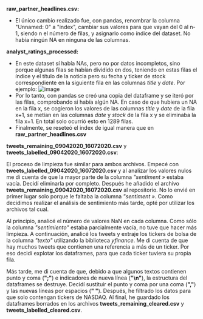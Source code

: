 **raw_partner_headlines.csv:**
  - El único cambio realizado fue, con pandas, renombrar la columna "Unnamed: 0" a "index", cambiar sus valores para que vayan del 0 al n-1, siendo n el número de filas, y asignarlo como índice del dataset. No había ningún NA en ninguna de las columnas.

**analyst_ratings_processed:**
  - En este dataset sí había NAs, pero no por datos incompletos, sino porque algunas filas se habían dividido en dos, teniendo en estas filas el índice y el título de la noticia pero su fecha y ticker de stock correspondiente en la siguiente fila en las columnas *title* y *date*. Por ejemplo: ![image](https://github.com/user-attachments/assets/c57a60ae-d058-4905-9c67-aae58e5fed31)
  - Por lo tanto, con pandas se creó una copia del dataframe y se iteró por las filas, comprobando si había algún NA. En caso de que hubiera un NA en la fila x, se cogieron los valores de las columnas *title* y *date* de la fila x+1, se metían en las columnas *date* y *stock* de la fila x y se eliminaba la fila x+1. En total solo ocurrió esto en 1289 filas.
  - Finalmente, se reseteó el index de igual manera que en **raw_partner_headlines.csv**

 
**tweets_remaining_09042020_16072020.csv** y **tweets_labelled_09042020_16072020.csv**:

El proceso de limpieza fue similar para ambos archivos. Empecé con **tweets_labelled_09042020_16072020.csv** y al analizar los valores nulos me di cuenta de que la mayor parte de la columna *"sentiment »* estaba vacía. Decidí eliminarla por completo. Después he añadido el archivo **tweets_remaining_09042020_16072020.csv** al repositorio. No lo envié en primer lugar solo porque le faltaba la columna *"sentiment »*. Como decidimos realizar el análisis de sentimiento más tarde, opté por utilizar los archivos tal cual.

Al principio, analicé el número de valores NaN en cada columna. Como sólo la columna *"sentimiento"* estaba parcialmente vacía, no tuve que hacer más limpieza. A continuación, analicé los tweets y extraje los tickers de bolsa de la columna *"texto"* utilizando la biblioteca *yfinance*. Me di cuenta de que hay muchos tweets que contienen una referencia a más de un ticker. Por eso decidí explotar los dataframes, para que cada ticker tuviera su propia fila. 

Más tarde, me di cuenta de que, debido a que algunos textos contienen punto y coma (**";"**) e indicadores de nueva línea (**"\n"**), la estructura del dataframes se destruye. Decidí sustituir el punto y coma por una coma (**","**) y las nuevas líneas por espacios (**" "**). Después, he filtrado los datos para que solo contengan tickers de NASDAQ. Al final, he guardado los dataframes borrados en los archivos **tweets_remaining_cleared.csv** y **tweets_labelled_cleared.csv**. 
